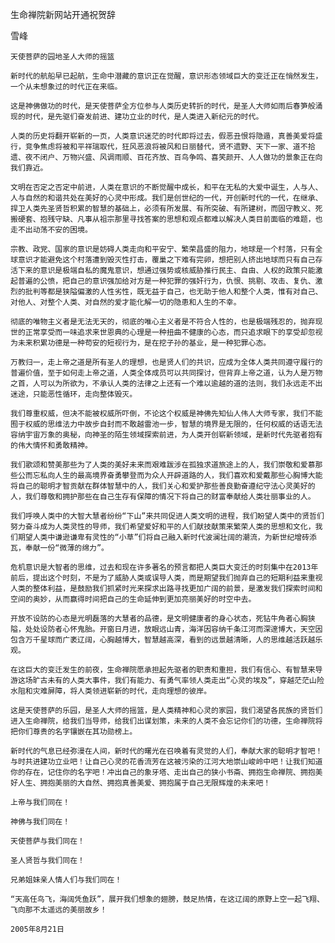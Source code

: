 生命禅院新网站开通祝贺辞

雪峰


    天使菩萨的园地圣人大师的摇篮

    新时代的航船早已起航，生命中潜藏的意识正在觉醒，意识形态领域巨大的变迁正在悄然发生，一个从未想象过的时代正在来临。

    这是神佛做功的时代，是天使菩萨全方位参与人类历史转折的时代，是圣人大师如雨后春笋般涌现的时代，是先驱们奋发前进、建功立业的时代，是人类进入新纪元的时代。

    人类的历史将翻开崭新的一页，人类意识迷茫的时代即将过去，假恶丑恨将隐遁，真善美爱将盛行，竞争焦虑将被和平祥瑞取代，狂风恶浪将被风和日丽替代，贤不遗野、天下一家、道不拾遗、夜不闭户、万物兴盛、风调雨顺、百花齐放、百鸟争鸣、喜笑颜开、人人做功的景象正在向我们靠近。

    文明在否定之否定中前进，人类在意识的不断觉醒中成长，和平在无私的大爱中诞生，人与人、人与自然的和谐共处在美好的心灵中形成。我们是创世纪的一代，开创新时代的一代，在继承、捍卫人类先圣贤哲积累的智慧的基础上，必须有所发展、有所突破、有所建树，而固守教义、死搬硬套、抱残守缺、凡事从祖宗那里寻找答案的思想和观点都难以解决人类目前面临的难题，也走不出动荡不安的困境。

    宗教、政党、国家的意识是妨碍人类走向和平安宁、繁荣昌盛的阻力，地球是一个村落，只有全球意识才能避免这个村落遭到毁灭性打击，覆巢之下难有完卵，想把别人挤出地球而只有自己存活下来的意识是极端自私的魔鬼意识，想通过强势或核威胁推行民主、自由、人权的政策只能激起普遍的公愤，把自己的意识强加给对方是一种犯罪的强奸行为，仇恨、挑剔、攻击、复仇、激烈的批判等都是狭隘偏激的人性劣性，既无益于自己，也无助于他人和整个人类，惟有对自己、对他人、对整个人类、对自然的爱才能化解一切的隐患和人生的不幸。

    彻底的唯物主义者是无法无天的，彻底的唯心主义者是不符合人性的，也是极端残忍的，抛弃现世的正常享受而一味追求来世恩典的心理是一种扭曲不健康的心态，而只追求眼下的享受却忽视为未来积累功德是一种苟安的短视行为，是在挖子孙的基业，是一种犯罪心态。

    万教归一，走上帝之道是所有圣人的理想，也是贤人们的共识，应成为全体人类共同遵守履行的普遍价值，至于如何走上帝之道，人类全体成员可以共同探讨，但背弃上帝之道，认为人是万物之首，人可以为所欲为，不承认人类的法律之上还有一个难以逾越的道的法则，我们永远走不出迷途，只能恶性循环，走向整体毁灭。

    我们尊重权威，但决不能被权威所吓倒，不论这个权威是神佛先知仙人伟人大师专家，我们不能囿于权威的思维法力中故步自封而不敢越雷池一步，智慧的境界是无限的，任何权威的话语无法容纳宇宙万象的奥秘，向神圣的陌生领域探索前进，为人类开创崭新领域，是新时代先驱者抱有的伟大情怀和勇敢精神。

    我们歌颂和赞美那些为了人类的美好未来而艰难跋涉在孤独求道旅途上的人，我们崇敬和爱慕那些公而忘私向人生的最高境界奋勇攀登而为众人开辟道路的人，我们喜欢和爱戴那些心胸博大能将自己的聪明才智贡献在群体智慧中的人，我们关心和爱护那些善良勤奋遵纪守法心灵美好的人，我们尊敬和拥护那些在自己生存有保障的情况下将自己的财富奉献给人类壮丽事业的人。

    我们呼唤人类中的大智大慧者纷纷“下山”来共同促进人类文明的进程，我们盼望人类中的贤哲们努力奋斗成为人类灵性的导师，我们希望爱好和平的人们献技献策来繁荣人类的思想和文化，我们期望人类中谦逊谦卑有灵性的“小草”们将自己融入新时代波澜壮阔的潮流，为新世纪增砖添瓦，奉献一份“微薄的绵力”。

    危机意识是大智者的思维，过去和现在许多著名的预言都把人类巨大变迁的时刻集中在2013年前后，提出这个时刻，不是为了威胁人类或误导人类，而是期望我们抛弃自己的短期利益来重视人类的整体利益，是鼓励我们抓紧时光来探求出路寻找更加广阔的前景，是激发我们探索时间和空间的奥妙，从而赢得时间把自己的生命延伸到更加亮丽美好的时空中去。

    开放不设防的心态是光明磊落的大慧者的品德，是文明健康者的身心状态，死钻牛角者心胸狭隘，处处设防者心怀鬼胎。开窗日月进，放眼远山青，海洋因容纳千条江河而深邃博大，天空因包含万千星球而广袤辽阔，心胸越博大，智慧越高深，看到的远景越清晰，人的思维越活跃越乐观。

    在这巨大的变迁发生的前夜，生命禅院愿承担起先驱者的职责和重担，我们有信心、有智慧来导游这场旷古未有的人类大事件，我们有能力、有勇气率领人类走出“心灵的埃及”，穿越茫茫山险水阻和灾难屏障，将人类领进崭新的时代，走向理想的彼岸。

    这是天使菩萨的乐园，是圣人大师的摇篮，是人类精神和心灵的家园，我们渴望各民族的贤哲们进入生命禅院，给我们当导师，给我们出谋划策，未来的人类不会忘记你们的功德，生命禅院将把你们尊贵的名字镶嵌在其功勋榜上。

    新时代的气息已经弥漫在人间，新时代的曙光在召唤着有灵觉的人们，奉献大家的聪明才智吧！与时共进建功立业吧！让自己心灵的花香流芳在这被污染的江河大地崇山峻岭中吧！让我们知道你的存在，记住你的名字吧！冲出自己的象牙塔、走出自己的狭小书斋、拥抱生命禅院、拥抱美好人生、拥抱美丽的大自然、拥抱真善美爱、拥抱属于自己无限辉煌的未来吧！

    上帝与我们同在！

    神佛与我们同在！

    天使菩萨与我们同在！

    圣人贤哲与我们同在！

    兄弟姐妹亲人情人们与我们同在！

    “天高任鸟飞，海阔凭鱼跃”，展开我们想象的翅膀，鼓足热情，在这辽阔的原野上空一起飞翔、飞向那不太遥远的美丽故乡！

    2005年8月21日




